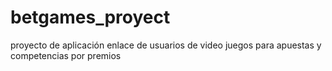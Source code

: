 # betgames_proyect
proyecto de aplicación enlace de usuarios de video juegos para apuestas y competencias por premios
